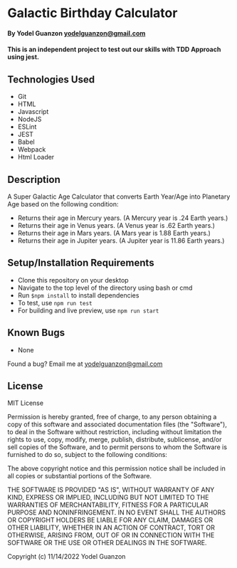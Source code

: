 #  Galactic Birthday Calculator

#### By Yodel Guanzon <yodelguanzon@gmail.com>

#### This is an independent project to test out our skills with TDD Approach using jest.

## Technologies Used

* Git
* HTML
* Javascript
* NodeJS
* ESLint
* JEST
* Babel
* Webpack
* Html Loader

## Description

A Super Galactic Age Calculator that converts Earth Year/Age into Planetary Age based on the following condition:

* Returns their age in Mercury years. (A Mercury year is .24 Earth years.)
* Returns their age in Venus years. (A Venus year is .62 Earth years.)
* Returns their age in Mars years. (A Mars year is 1.88 Earth years.)
* Returns their age in Jupiter years. (A Jupiter year is 11.86 Earth years.)

## Setup/Installation Requirements

* Clone this repository on your desktop
* Navigate to the top level of the directory using bash or cmd
* Run ``` $npm install ``` to install dependencies
* To test, use ```npm run test```
* For building and live preview, use ```npm run start```

## Known Bugs

* None

Found a bug? Email me at <yodelguanzon@gmail.com>

## License

MIT License

Permission is hereby granted, free of charge, to any person obtaining a copy
of this software and associated documentation files (the "Software"), to deal
in the Software without restriction, including without limitation the rights
to use, copy, modify, merge, publish, distribute, sublicense, and/or sell
copies of the Software, and to permit persons to whom the Software is
furnished to do so, subject to the following conditions:

The above copyright notice and this permission notice shall be included in all
copies or substantial portions of the Software.

THE SOFTWARE IS PROVIDED "AS IS", WITHOUT WARRANTY OF ANY KIND, EXPRESS OR
IMPLIED, INCLUDING BUT NOT LIMITED TO THE WARRANTIES OF MERCHANTABILITY,
FITNESS FOR A PARTICULAR PURPOSE AND NONINFRINGEMENT. IN NO EVENT SHALL THE
AUTHORS OR COPYRIGHT HOLDERS BE LIABLE FOR ANY CLAIM, DAMAGES OR OTHER
LIABILITY, WHETHER IN AN ACTION OF CONTRACT, TORT OR OTHERWISE, ARISING FROM,
OUT OF OR IN CONNECTION WITH THE SOFTWARE OR THE USE OR OTHER DEALINGS IN THE
SOFTWARE.

Copyright (c) 11/14/2022 Yodel Guanzon

